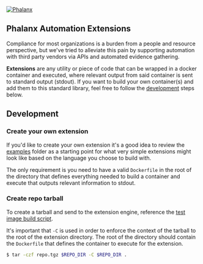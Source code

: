 [![Phalanx](https://risk3sixty.com/wp-content/uploads/2019/11/phalanx-logo.png)](https://risk3sixty.com)

## Phalanx Automation Extensions

Compliance for most organizations is a burden from a people and resource perspective, but we've tried to alleviate this pain by supporting automation with third party vendors via APIs and automated evidence gathering.

**Extensions** are any utility or piece of code that can be wrapped in a docker container and executed, where relevant output from said container is sent to standard output (stdout). If you want to build your own container(s) and add them to this standard library, feel free to follow the [development](#Development) steps below.

## Development

### Create your own extension

If you'd like to create your own extension it's a good idea to review the [examples](https://github.com/Risk3sixty-Labs/phalanx-extensions/tree/master/examples) folder as a starting point for what very simple extensions might look like based on the language you choose to build with.

The only requirement is you need to have a valid `Dockerfile` in the root of the directory that defines everything needed to build a container and execute that outputs relevant information to stdout.

### Create repo tarball

To create a tarball and send to the extension engine, reference the [test image build script](https://github.com/Risk3sixty-Labs/phalanx-extensions/blob/master/testBuildImage.sh).

It's important that `-C` is used in order to enforce the context of the tarball to the root of the extension directory. The root of the directory should contain the `Dockerfile` that defines the container to execute for the extension.

```sh
$ tar -czf repo.tgz $REPO_DIR -C $REPO_DIR .
```
